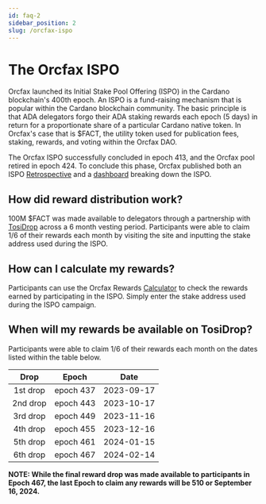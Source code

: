 ```yaml
---
id: faq-2
sidebar_position: 2
slug: /orcfax-ispo
---
```


# The Orcfax ISPO

Orcfax launched its Initial Stake Pool Offering (ISPO) in the Cardano
blockchain's 400th epoch. An ISPO is a fund-raising mechanism that is popular
within the Cardano blockchain community. The basic principle is that ADA
delegators forgo their ADA staking rewards each epoch (5 days) in return for a
proportionate share of a particular Cardano native token. In Orcfax's case that
is \$FACT, the utility token used for publication fees, staking, rewards, and
voting within the Orcfax DAO.

The Orcfax ISPO successfully concluded in epoch 413, and the Orcfax pool retired
in epoch 424. To conclude this phase, Orcfax published both an ISPO
[Retrospective](/files/2023-07-07--Orcfax-ISPO-reflection.pdf) and a
[dashboard][ispo-2] breaking down the ISPO.

[ispo-2]:
    https://public.tableau.com/app/profile/christian.koch3382/viz/OrcfaxISPO--Vis/OrcfaxISPOBreakdown

## How did reward distribution work?

100M \$FACT was made available to delegators through a partnership with
[TosiDrop][tosi-1] across a 6 month vesting period. Participants were able to
claim 1/6 of their rewards each month by visiting the site and inputting the
stake address used during the ISPO.

[tosi-1]: https://app.tosidrop.io/cardano/claim

## How can I calculate my rewards?

Participants can use the Orcfax Rewards [Calculator][calc-1] to check the
rewards earned by participating in the ISPO. Simply enter the stake address used
during the ISPO campaign.

[calc-1]: https://rewards.orcfax.io/

## When will my rewards be available on TosiDrop?

Participants were able to claim 1/6 of their rewards each month on the dates
listed within the table below.

|   Drop   |   Epoch   |    Date    |
| :------: | :-------: | :--------: |
| 1st drop | epoch 437 | 2023-09-17 |
| 2nd drop | epoch 443 | 2023-10-17 |
| 3rd drop | epoch 449 | 2023-11-16 |
| 4th drop | epoch 455 | 2023-12-16 |
| 5th drop | epoch 461 | 2024-01-15 |
| 6th drop | epoch 467 | 2024-02-14 |

**NOTE: While the final reward drop was made available to participants in Epoch
467, the last Epoch to claim any rewards will be 510 or September 16, 2024.**
